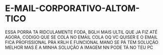 # E-MAIL-CORPORATIVO-ALTOM-TICO
ESSA PORRA TA RIDCULAMENTE FODA, BGLH MAIS ULTIL QUE JA FIZ ATÉ AGORA, CODIGO QUE SE COLA NO EMAIL COLA OQ VC QUISER E O EMAIL FICA PROFISSIONAL PRA KRLH E FUNCIONAL
MANO SE PÁ TEM SOLUÇÃO MELHOR MAS É A MINHA SOLUÇÃO
A IMAGEM NN PODE TÁ NO TEU PC
